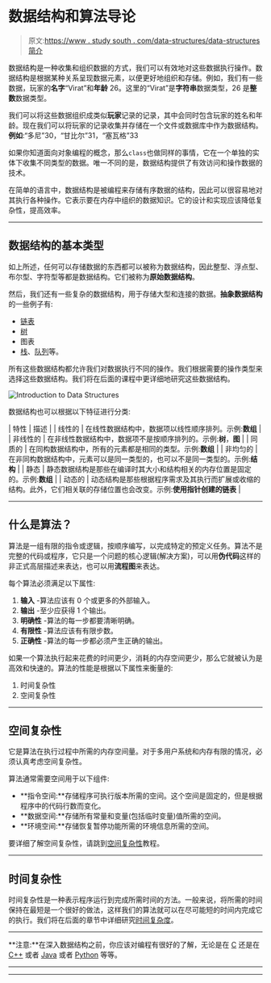 # 数据结构和算法导论

> 原文:[https://www . study south . com/data-structures/data-structures 简介](https://www.studytonight.com/data-structures/introduction-to-data-structures)

数据结构是一种收集和组织数据的方式，我们可以有效地对这些数据执行操作。数据结构是根据某种关系呈现数据元素，以便更好地组织和存储。例如，我们有一些数据，玩家的**名字**“Virat”和**年龄** 26。这里的“Virat”是**字符串**数据类型，26 是**整数**数据类型。

我们可以将这些数据组织成类似**玩家**记录的记录，其中会同时包含玩家的姓名和年龄。现在我们可以将玩家的记录收集并存储在一个文件或数据库中作为数据结构。**例如**:“多尼”30，“甘比尔”31，“塞瓦格”33

如果你知道面向对象编程的概念，那么`class`也做同样的事情，它在一个单独的实体下收集不同类型的数据。唯一不同的是，数据结构提供了有效访问和操作数据的技术。

在简单的语言中，数据结构是被编程来存储有序数据的结构，因此可以很容易地对其执行各种操作。它表示要在内存中组织的数据知识。它的设计和实现应该降低复杂性，提高效率。

* * *

## 数据结构的基本类型

如上所述，任何可以存储数据的东西都可以被称为数据结构，因此整型、浮点型、布尔型、字符型等都是数据结构。它们被称为**原始数据结构**。

然后，我们还有一些复杂的数据结构，用于存储大型和连接的数据。**抽象数据结构**的一些例子有:

*   [链表](introduction-to-linked-list)
*   [树](introduction-to-binary-trees)
*   图表
*   [栈](stack-data-structure)、[队列](queue-data-structure)等。

所有这些数据结构都允许我们对数据执行不同的操作。我们根据需要的操作类型来选择这些数据结构。我们将在后面的课程中更详细地研究这些数据结构。

![Introduction to Data Structures](../Images/6aa1dbf0ddc4af9353e9ef17ed15d6b1.png)

数据结构也可以根据以下特征进行分类:

| 特性 | 描述 |
| 线性的 | 在线性数据结构中，数据项以线性顺序排列。示例:**数组** |
| 非线性的 | 在非线性数据结构中，数据项不是按顺序排列的。示例:**树**，**图** |
| 同质的 | 在同构数据结构中，所有的元素都是相同的类型。示例:**数组** |
| 非均匀的 | 在非同构数据结构中，元素可以是同一类型的，也可以不是同一类型的。示例:**结构** |
| 静态 | 静态数据结构是那些在编译时其大小和结构相关的内存位置是固定的。示例:**数组** |
| 动态的 | 动态结构是那些根据程序需求及其执行而扩展或收缩的结构。此外，它们相关联的存储位置也会改变。示例:**使用指针创建的链表** |

* * *

## 什么是算法？

算法是一组有限的指令或逻辑，按顺序编写，以完成特定的预定义任务。算法不是完整的代码或程序，它只是一个问题的核心逻辑(解决方案)，可以用**伪代码**这样的非正式高层描述来表达，也可以用**流程图**来表达。

每个算法必须满足以下属性:

1.  **输入** -算法应该有 0 个或更多的外部输入。
2.  **输出** -至少应获得 1 个输出。
3.  **明确性** -算法的每一步都要清晰明确。
4.  **有限性** -算法应该有有限步数。
5.  **正确性** -算法的每一步都必须产生正确的输出。

如果一个算法执行起来花费的时间更少，消耗的内存空间更少，那么它就被认为是高效和快速的。算法的性能是根据以下属性来衡量的:

1.  时间复杂性
2.  空间复杂性

* * *

## 空间复杂性

它是算法在执行过程中所需的内存空间量。对于多用户系统和内存有限的情况，必须认真考虑空间复杂性。

算法通常需要空间用于以下组件:

*   **指令空间:**存储程序可执行版本所需的空间。这个空间是固定的，但是根据程序中的代码行数而变化。
*   **数据空间:**存储所有常量和变量(包括临时变量)值所需的空间。
*   **环境空间:**存储恢复暂停功能所需的环境信息所需的空间。

要详细了解空间复杂性，请跳到[空间复杂性](space-complexity-of-algorithms)教程。

* * *

## 时间复杂性

时间复杂性是一种表示程序运行到完成所需时间的方法。一般来说，将所需的时间保持在最短是一个很好的做法，这样我们的算法就可以在尽可能短的时间内完成它的执行。我们将在后面的章节中详细研究[时间复杂度](time-complexity-of-algorithms)。

* * *

**注意:**在深入数据结构之前，你应该对编程有很好的了解，无论是在 [C](/c/) 还是在 [C++](/cpp/) 或者 [Java](/java/) 或者 [Python](/python/) 等等。

* * *

* * *